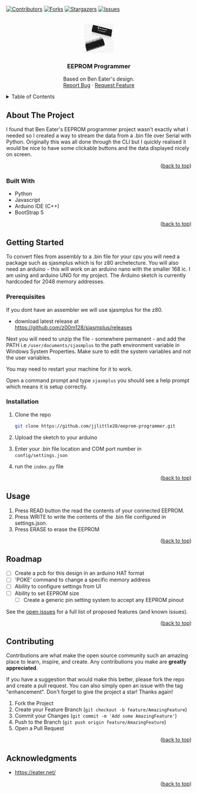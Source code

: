 <!-- Improved compatibility of back to top link: See: https://github.com/othneildrew/Best-README-Template/pull/73 -->

<a name="readme-top"></a>

<!--
*** Thanks for checking out the Best-README-Template. If you have a suggestion
*** that would make this better, please fork the repo and create a pull request
*** or simply open an issue with the tag "enhancement".
*** Don't forget to give the project a star!
*** Thanks again! Now go create something AMAZING! :D
-->

<!-- PROJECT SHIELDS -->
<!--
*** I'm using markdown "reference style" links for readability.
*** Reference links are enclosed in brackets [ ] instead of parentheses ( ).
*** See the bottom of this document for the declaration of the reference variables
*** for contributors-url, forks-url, etc. This is an optional, concise syntax you may use.
*** https://www.markdownguide.org/basic-syntax/#reference-style-links
-->

[![Contributors][contributors-shield]][contributors-url]
[![Forks][forks-shield]][forks-url]
[![Stargazers][stars-shield]][stars-url]
[![Issues][issues-shield]][issues-url]

<!-- PROJECT LOGO -->
<br />
<div align="center">
  <a href="https://github.com/jjlittle20/eeprom-programmer">
    <img src="images/atmega.png" alt="Logo" width="80" height="80">
  </a>

<h3 align="center">EEPROM Programmer</h3>

  <p align="center">
    Based on Ben Eater's design.
    <br />
    <a href="https://github.com/jjlittle20/eeprom-programmer/issues">Report Bug</a>
    ·
    <a href="https://github.com/jjlittle20/eeprom-programmer/issues">Request Feature</a>
  </p>
</div>

<!-- TABLE OF CONTENTS -->
<details>
  <summary>Table of Contents</summary>
  <ol>
    <li>
      <a href="#about-the-project">About The Project</a>
      <ul>
        <li><a href="#built-with">Built With</a></li>
      </ul>
    </li>
    <li>
      <a href="#getting-started">Getting Started</a>
      <ul>
        <li><a href="#prerequisites">Prerequisites</a></li>
        <li><a href="#installation">Installation</a></li>
      </ul>
    </li>
    <li><a href="#usage">Usage</a></li>
    <li><a href="#roadmap">Roadmap</a></li>
    <li><a href="#contributing">Contributing</a></li>
    <li><a href="#acknowledgments">Acknowledgments</a></li>
  </ol>
</details>

<!-- ABOUT THE PROJECT -->

## About The Project

I found that Ben Eater's EEPROM programmer project wasn't exactly what I needed so I created a way to stream the data from a .bin file over Serial with Python. Originally this was all done through the CLI but I quickly realised it would be nice to have some clickable buttons and the data displayed nicely on screen.

<p align="right">(<a href="#readme-top">back to top</a>)</p>

### Built With

- Python
- Javascript
- Arduino IDE (C++)
- BootStrap 5

<p align="right">(<a href="#readme-top">back to top</a>)</p>

<!-- GETTING STARTED -->

## Getting Started

To convert files from assembly to a .bin file for your cpu you will need a package such as sjasmplus which is for z80 archetecture. You will also need an arduino - this will work on an arduino nano with the smaller 168 ic. I am using and arduino UNO for my project. The Arduino sketch is currently hardcoded for 2048 memory addresses.

### Prerequisites

If you dont have an assembler we will use sjasmplus for the z80.

- download latest release at https://github.com/z00m128/sjasmplus/releases

Next you will need to unzip the file - somewhere permanent - and add the PATH i.e `/user/documents/sjasmplus` to the path environment variable in Windows System Properties. Make sure to edit the system variables and not the user variables.

You may need to restart your machine for it to work.

Open a command prompt and type `sjasmplus` you should see a help prompt which means it is setup correctly.

### Installation

1. Clone the repo
   ```sh
   git clone https://github.com/jjlittle20/eeprom-programmer.git
   ```
2. Upload the sketch to your arduino

3. Enter your .bin file location and COM port number in `config/settings.json`
4. run the `index.py` file

<p align="right">(<a href="#readme-top">back to top</a>)</p>

<!-- USAGE EXAMPLES -->

## Usage

1. Press READ button the read the contents of your connected EEPROM.
2. Press WRITE to write the contents of the .bin file configured in settings.json.
3. Press ERASE to erase the EEPROM

<p align="right">(<a href="#readme-top">back to top</a>)</p>

<!-- ROADMAP -->

## Roadmap

- [ ] Create a pcb for this design in an arduino HAT format
- [ ] 'POKE' command to change a specific memory address
- [ ] Ability to configure settings from UI
- [ ] Ability to set EEPROM size
  - [ ] Create a generic pin setting system to accept any EEPROM pinout

See the [open issues](https://github.com/jjlittle20/eeprom-programmer/issues) for a full list of proposed features (and known issues).

<p align="right">(<a href="#readme-top">back to top</a>)</p>

<!-- CONTRIBUTING -->

## Contributing

Contributions are what make the open source community such an amazing place to learn, inspire, and create. Any contributions you make are **greatly appreciated**.

If you have a suggestion that would make this better, please fork the repo and create a pull request. You can also simply open an issue with the tag "enhancement".
Don't forget to give the project a star! Thanks again!

1. Fork the Project
2. Create your Feature Branch (`git checkout -b feature/AmazingFeature`)
3. Commit your Changes (`git commit -m 'Add some AmazingFeature'`)
4. Push to the Branch (`git push origin feature/AmazingFeature`)
5. Open a Pull Request

<p align="right">(<a href="#readme-top">back to top</a>)</p>

<!-- LICENSE -->

<!-- CONTACT -->

<!-- ACKNOWLEDGMENTS -->

## Acknowledgments

- https://eater.net/

<p align="right">(<a href="#readme-top">back to top</a>)</p>

<!-- MARKDOWN LINKS & IMAGES -->
<!-- https://www.markdownguide.org/basic-syntax/#reference-style-links -->

[contributors-shield]: https://img.shields.io/github/contributors/jjlittle20/eeprom-programmer.svg?style=for-the-badge
[contributors-url]: https://github.com/jjlittle20/eeprom-programmer/graphs/contributors
[forks-shield]: https://img.shields.io/github/forks/jjlittle20/eeprom-programmer.svg?style=for-the-badge
[forks-url]: https://github.com/jjlittle20/eeprom-programmer/network/members
[stars-shield]: https://img.shields.io/github/stars/jjlittle20/eeprom-programmer.svg?style=for-the-badge
[stars-url]: https://github.com/jjlittle20/eeprom-programmer/stargazers
[issues-shield]: https://img.shields.io/github/issues/jjlittle20/eeprom-programmer.svg?style=for-the-badge
[issues-url]: https://github.com/jjlittle20/eeprom-programmer/issues
